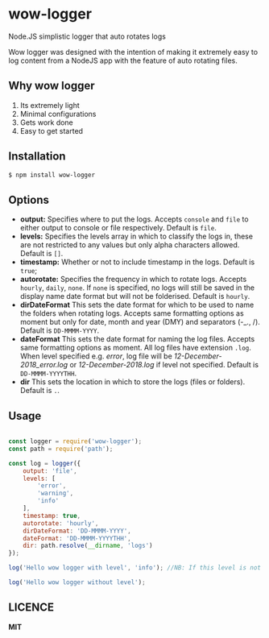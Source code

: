 # wow-logger

Node.JS simplistic logger that auto rotates logs

Wow logger was designed with the intention of making it extremely easy to log content from a NodeJS app with the feature of auto rotating files.

## Why wow logger

1. Its extremely light
2. Minimal configurations
3. Gets work done
4. Easy to get started

## Installation

``` sh
$ npm install wow-logger
```

## Options

* **output:** Specifies where to put the logs. Accepts `console` and `file` to either output to console or file respectively. Default is `file`.
* **levels:** Specifies the levels array in which to classify the logs in, these are not restricted to any values but only alpha characters allowed. Default is `[]`.
* **timestamp:** Whether or not to include timestamp in the logs. Default is `true`;
* **autorotate:** Specifies the frequency in which to rotate logs. Accepts `hourly`, `daily`, `none`. If `none` is specified, no logs will still be saved in the display name date format but will not be folderised. Default is `hourly`.
* **dirDateFormat** This sets the  date format for which to be used to name the folders when rotating logs. Accepts same formatting options as moment but only for date, month and year (DMY) and separators (-_., \/). Default is `DD-MMMM-YYYY`.
* **dateFormat** This sets the date format for naming the log files. Accepts same formatting options as moment. All log files have extension `.log`. When level specified e.g. _error_, log file will be _12-December-2018_error.log_ or _12-December-2018.log_ if level not specified. Default is `DD-MMMM-YYYYTHH`.
* **dir** This sets the location in which to store the logs (files or folders). Default is `.`.

## Usage

``` js

const logger = require('wow-logger');
const path = require('path');

const log = logger({
    output: 'file',
    levels: [
        'error',
        'warning',
        'info'
    ],
    timestamp: true,
    autorotate: 'hourly',
    dirDateFormat: 'DD-MMMM-YYYY',
    dateFormat: 'DD-MMMM-YYYYTHH',
    dir: path.resolve(__dirname, 'logs')
});

log('Hello wow logger with level', 'info'); //NB: If this level is not specified in levels option then it will be discarded

log('Hello wow logger without level');

```

## LICENCE

**MIT**